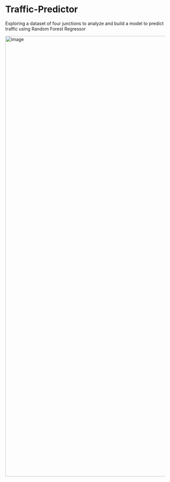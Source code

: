 # Traffic-Predictor
Exploring a dataset of four junctions to analyze and build a model to predict traffic using Random Forest Regressor

<img width="1388" alt="image" src="https://github.com/andrewyu321/Traffic-Predictor/assets/110316055/f4fe4abe-7907-4607-aaf2-41ad9c2f2b02">

